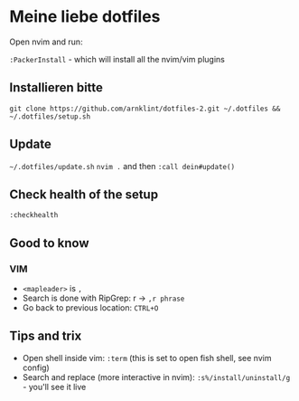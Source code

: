 # Meine liebe dotfiles

Open nvim and run: 

`:PackerInstall` - which will install all the nvim/vim plugins

## Installieren bitte

`git clone https://github.com/arnklint/dotfiles-2.git ~/.dotfiles && ~/.dotfiles/setup.sh`

## Update

`~/.dotfiles/update.sh`
`nvim .` and then `:call dein#update()`

## Check health of the setup

`:checkhealth`

## Good to know

### VIM

- `<mapleader>` is `,`
- Search is done with RipGrep: <mapleader>r -> `,r phrase`
- Go back to previous location: `CTRL+O`

## Tips and trix

- Open shell inside vim: `:term` (this is set to open fish shell, see nvim config)
- Search and replace (more interactive in nvim): `:s%/install/uninstall/g` - you'll see it live
